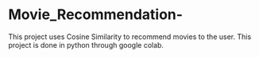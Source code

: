# Movie_Recommendation-
This project uses Cosine Similarity to recommend movies to the user. This project is done in python through google colab. 
